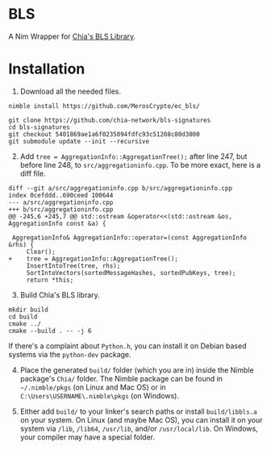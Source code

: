 # BLS

A Nim Wrapper for [Chia's BLS Library](https://github.com/chia-network/bls-signatures).

# Installation

1) Download all the needed files.
```
nimble install https://github.com/MerosCrypto/ec_bls/

git clone https://github.com/chia-network/bls-signatures
cd bls-signatures
git checkout 5401869ae1a6f0235094fdfc93c51208c80d3000
git submodule update --init --recursive
```

2) Add `tree = AggregationInfo::AggregationTree();` after line 247, but before line 248, to `src/aggregationinfo.cpp`. To be more exact, here is a diff file.
```
diff --git a/src/aggregationinfo.cpp b/src/aggregationinfo.cpp
index 0cefddd..690ceed 100644
--- a/src/aggregationinfo.cpp
+++ b/src/aggregationinfo.cpp
@@ -245,6 +245,7 @@ std::ostream &operator<<(std::ostream &os, AggregationInfo const &a) {

 AggregationInfo& AggregationInfo::operator=(const AggregationInfo &rhs) {
     Clear();
+    tree = AggregationInfo::AggregationTree();
     InsertIntoTree(tree, rhs);
     SortIntoVectors(sortedMessageHashes, sortedPubKeys, tree);
     return *this;
 ```

3) Build Chia's BLS library.
```
mkdir build
cd build
cmake ../
cmake --build . -- -j 6
```
If there's a complaint about `Python.h`, you can install it on Debian based systems via the `python-dev` package.

4) Place the generated `build/` folder (which you are in) inside the Nimble package's `Chia/` folder. The Nimble package can be found in `~/.nimble/pkgs` (on Linux and Mac OS) or in `C:\Users\USERNAME\.nimble\pkgs` (on Windows).

5) Either add `build/` to your linker's search paths or install `build/libbls.a` on your system. On Linux (and maybe Mac OS), you can install it on your system via `/lib`, `/lib64`, `/usr/lib`, and/or `/usr/local/lib`. On Windows, your compiler may have a special folder.

